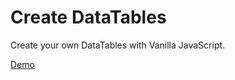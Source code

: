 # Create DataTables
Create your own DataTables with Vanilla JavaScript.

[Demo](https://jsfiddle.net/aalfiann/d0kpbwzt/4/)